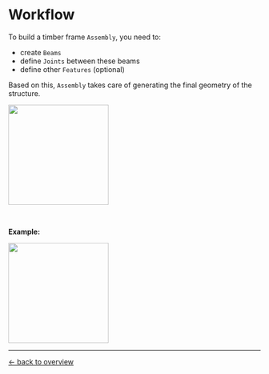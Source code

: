 # Workflow

To build a timber frame `Assembly`, you need to:
* create `Beams`
* define `Joints` between these beams
* define other `Features` (optional)  

Based on this, `Assembly` takes care of generating the final geometry of the structure.

<img src=https://user-images.githubusercontent.com/11560512/221904983-faa82f7d-7603-4941-bda3-9543f04a14dc.png height=200>


&nbsp;&nbsp;

**Example:**   

<img src=https://user-images.githubusercontent.com/11560512/221913009-986bcb06-6a20-46e5-b917-706fbaf55ebb.png height=200>

***

[&larr; back to overview](https://github.com/gramaziokohler/compas_timber_Grasshopper_wiki)

